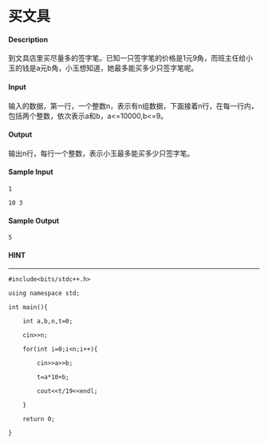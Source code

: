 # 买文具
#### Description

到文具店里买尽量多的签字笔。已知一只签字笔的价格是1元9角，而班主任给小玉的钱是a元b角，小玉想知道，她最多能买多少只签字笔呢。

#### Input

输入的数据，第一行，一个整数n，表示有n组数据，下面接着n行，在每一行内，包括两个整数，依次表示a和b，a<=10000,b<=9。

#### Output

输出n行，每行一个整数，表示小玉最多能买多少只签字笔。

#### Sample Input
```
1

10 3
```
#### Sample Output
```
5
```
#### HINT
* * *

```
#include<bits/stdc++.h>

using namespace std;

int main(){

    int a,b,n,t=0;

    cin>>n;

    for(int i=0;i<n;i++){

        cin>>a>>b;

        t=a*10+b;

        cout<<t/19<<endl;

    }

    return 0;

}
```

